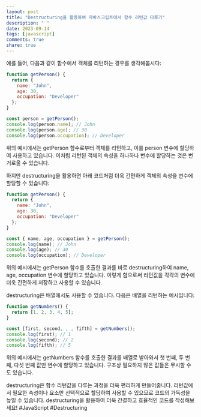 ```yaml
---
layout: post
title: "Destructuring을 활용하여 자바스크립트에서 함수 리턴값 다루기"
description: " "
date: 2023-09-14
tags: [javascript]
comments: true
share: true
---
```


예를 들어, 다음과 같이 함수에서 객체를 리턴하는 경우를 생각해봅시다:

```javascript
function getPerson() {
  return {
    name: "John",
    age: 30,
    occupation: "Developer"
  };
}

const person = getPerson();
console.log(person.name); // John
console.log(person.age); // 30
console.log(person.occupation); // Developer
```

위의 예시에서는 getPerson 함수로부터 객체를 리턴하고, 이를 person 변수에 할당하여 사용하고 있습니다. 이처럼 리턴된 객체의 속성을 하나하나 변수에 할당하는 것은 번거로울 수 있습니다.

하지만 destructuring을 활용하면 아래 코드처럼 더욱 간편하게 객체의 속성을 변수에 할당할 수 있습니다:

```javascript
function getPerson() {
  return {
    name: "John",
    age: 30,
    occupation: "Developer"
  };
}

const { name, age, occupation } = getPerson();
console.log(name); // John
console.log(age); // 30
console.log(occupation); // Developer
```

위의 예시에서는 getPerson 함수를 호출한 결과를 바로 destructuring하여 name, age, occupation 변수에 할당하고 있습니다. 이렇게 함으로써 리턴값을 각각의 변수에 더욱 간편하게 저장하고 사용할 수 있습니다.

destructuring은 배열에서도 사용할 수 있습니다. 다음은 배열을 리턴하는 예시입니다:

```javascript
function getNumbers() {
  return [1, 2, 3, 4, 5];
}

const [first, second, , , fifth] = getNumbers();
console.log(first); // 1
console.log(second); // 2
console.log(fifth); // 5
```

위의 예시에서는 getNumbers 함수를 호출한 결과를 배열로 받아와서 첫 번째, 두 번째, 다섯 번째 값만 변수에 할당하고 있습니다. 구조상 필요하지 않은 값들은 무시할 수도 있습니다.

destructuring은 함수 리턴값을 다루는 과정을 더욱 편리하게 만들어줍니다. 리턴값에서 필요한 속성이나 요소만 선택적으로 할당하여 사용할 수 있으므로 코드의 가독성을 높일 수 있습니다. destructuring을 활용하여 더욱 간결하고 효율적인 코드를 작성해보세요! #JavaScript #Destructuring